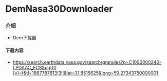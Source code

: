 # DemNasa30Downloader

### 介绍
- Dem下载器

#### 下载内容
- https://search.earthdata.nasa.gov/search/granules?p=C1000000240-LPDAAC_ECS&pg[0][v]=f&tl=1667787613!3!!&lat=31.8515625&long=59.27343750000001
